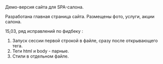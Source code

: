 Демо-версия сайта для SPA-салона.

Разработана главная страница сайта. Размещены фото, услуги, акции салона.

15,03, 
ряд исправлений по фидбеку :
1. Запуск сессии первой строкой в файле, сразу после открывающего тега. 
2. Теги html и body - парные. 
3. Стили в отдельном файле. 